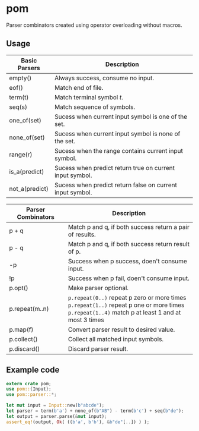 # pom

Parser combinators created using operator overloading without macros.

## Usage

|Basic Parsers|Description|
| --- | --- |
|empty()|Always success, consume no input.|
|eof()  |Match end of file.|
|term(t)|Match terminal symbol *t*.|
|seq(s) |Match sequence of symbols.|
|one_of(set) |Sucess when current input symbol is one of the set.|
|none_of(set)|Sucess when current input symbol is none of the set.|
|range(r)|Sucess when the range contains current input symbol.|
|is_a(predict)|Sucess when predict return true on current input symbol.|
|not_a(predict)|Sucess when predict return false on current input symbol.|

|Parser Combinators|Description|
| --- | --- |
| p + q | Match p and q, if both success return a pair of results. |
| p - q | Match p and q, if both success return result of p. |
| -p | Success when p success, doen't consume input. |
| !p | Success when p fail, doen't consume input. |
|p.opt()|Make parser optional.|
|p.repeat(m..n)| `p.repeat(0..)` repeat p zero or more times<br>`p.repeat(1..)` repeat p one or more times<br>`p.repeat(1..4)` match p at least 1 and at most 3 times|
|p.map(f)|Convert parser result to desired value.|
|p.collect()|Collect all matched input symbols.|
|p.discard()|Discard parser result.|

## Example code
```rust
extern crate pom;
use pom::{Input};
use pom::parser::*;

let mut input = Input::new(b"abcde");
let parser = term(b'a') + none_of(b"AB") - term(b'c') + seq(b"de");
let output = parser.parse(&mut input);
assert_eq!(output, Ok( ((b'a', b'b'), &b"de"[..]) ) );
```
